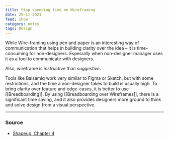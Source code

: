 ```yaml
---
title: Stop spending time on Wireframing
date: 29-11-2021
feed: show
category: notes
tags: Design
---
```

While Wire-framing using pen and paper is an interesting way of communication that helps in building clarity over the idea – it is time-consuming for non-designers. Especially when non-designer manager uses it as a tool to communicate with designers. 

Also, wireframe is *instructive* than *suggestive*.

Tools like Balsamiq work very similar to Figma or Sketch, but with some restrictions, and the time a non-designer takes to build is usually high. To bring clarity over feature and edge-cases, it is better to use [[Breadboarding]]. By using [[Breadboarding over Wireframes]], there is a significant time saving, and it also provides designers more ground to think and solve design from a visual perspective.

---
### Source
- [Shapeup, Chapter 4](https://basecamp.com/shapeup/1.3-chapter-04#breadboarding)